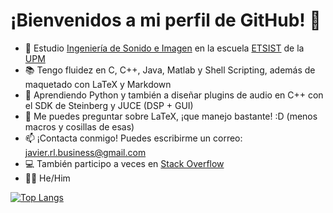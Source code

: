 # ¡Bienvenidos a mi perfil de GitHub! 👋

- 🔭 Estudio [Ingeniería de Sonido e Imagen](https://www.upm.es/Estudiantes/Estudios_Titulaciones/EstudiosOficialesGrado/ArticulosRelacionados?fmt=detail&id=26387d7154320210VgnVCM10000009c7648a____) en la escuela [ETSIST](https://www.etsist.upm.es/) de la [UPM](https://www.upm.es/) 
- 📚 Tengo fluidez en C, C++, Java, Matlab y Shell Scripting, además de maquetado con LaTeX y Markdown
- 🌱 Aprendiendo Python y también a diseñar plugins de audio en C++ con el SDK de Steinberg y JUCE (DSP + GUI)
- 💬 Me puedes preguntar sobre LaTeX, ¡que manejo bastante! :D (menos macros y cosillas de esas)
- 📫 ¡Contacta conmigo! Puedes escribirme un correo: [javier.rl.business@gmail.com](mailto:javier.rl.business@gmail.com)
- 💻 También participo a veces en [Stack Overflow](https://es.stackoverflow.com/users/261043/javiolonchelo)
- 🏳️‍🌈 He/Him

[![Top Langs](https://github-readme-stats.vercel.app/api/top-langs/?username=javiolonchelo&hide=html)](https://github.com/anuraghazra/github-readme-stats)

